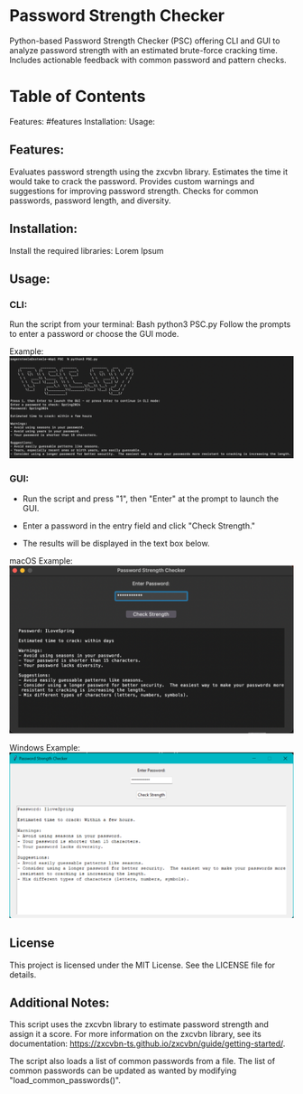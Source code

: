 # Password Strength Checker

Python-based Password Strength Checker (PSC) offering CLI and GUI to analyze password strength with an estimated brute-force cracking time. Includes actionable feedback with common password and pattern checks.

# Table of Contents
Features: #features
Installation: 
Usage: 

## Features:

Evaluates password strength using the zxcvbn library.
Estimates the time it would take to crack the password.
Provides custom warnings and suggestions for improving password strength.
Checks for common passwords, password length, and diversity.

## Installation:

Install the required libraries:
Lorem Ipsum

## Usage:

### CLI:

Run the script from your terminal:
Bash
python3 PSC.py
Follow the prompts to enter a password or choose the GUI mode.

Example: 
![alt text](image-2.png)

### GUI:

- Run the script and press "1", then "Enter" at the prompt to launch the GUI.
- Enter a password in the entry field and click "Check Strength."

- The results will be displayed in the text box below.

macOS Example: 
![alt text](image.png)

Windows Example: 
![alt text](image-1.png)

## License
This project is licensed under the MIT License. See the LICENSE file for details.

## Additional Notes:
This script uses the zxcvbn library to estimate password strength and assign it a score. For more information on the zxcvbn library, see its documentation: https://zxcvbn-ts.github.io/zxcvbn/guide/getting-started/.

The script also loads a list of common passwords from a file.  The list of common passwords can be updated as wanted by modifying "load_common_passwords()". 